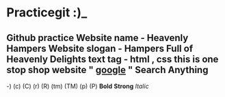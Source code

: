 # Practicegit :)_
Github practice
Website name - Heavenly Hampers
Website slogan - Hampers Full of Heavenly Delights
text tag - html , css
this is one stop shop website 
" __[google](www.google.com)__ " Search Anything
----
-)
(c) (C) (r) (R) (tm) (TM) (p) (P)
**Bold**
__Strong__
*Italic*
